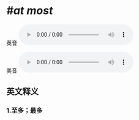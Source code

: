 # ***\#at most*** 
英音
<audio src="./media/at most1.aac" controls="controls"></audio>

美音
<audio src="./media/at most2.aac" controls="controls"></audio>



  

英文释义
---
### 1.**至多；最多**  


